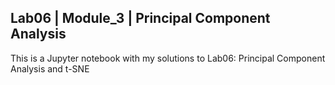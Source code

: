 ## Lab06 | Module_3 | Principal Component Analysis

This is a Jupyter notebook with my solutions to Lab06: Principal Component Analysis and t-SNE
